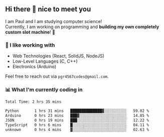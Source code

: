 ## Hi there 👋 nice to meet you

I am Paul and I am studying computer science!  
Currently, I am working on programming and **building my own completely custom slot machine**! 🎰

### 🔭 I like working with
- Web Technologies (React, SolidJS, NodeJS)
- Low-Level Languages (C, C++)
- Electronics (Arduino)

Feel free to reach out via `pgr4567codes@gmail.com`.

### 📊 What I'm currently coding in
<!--START_SECTION:waka-->

```txt
Total Time: 2 hrs 35 mins

Python       1 hrs 31 mins   ██████████████▓░░░░░░░░░░   59.02 %
Arduino      0 hrs 23 mins   ███▓░░░░░░░░░░░░░░░░░░░░░   14.85 %
JSON         0 hrs 19 mins   ███░░░░░░░░░░░░░░░░░░░░░░   12.22 %
TypeScript   0 hrs 6 mins    █░░░░░░░░░░░░░░░░░░░░░░░░   04.11 %
unknown      0 hrs 4 mins    ▓░░░░░░░░░░░░░░░░░░░░░░░░   02.63 %
```

<!--END_SECTION:waka-->
